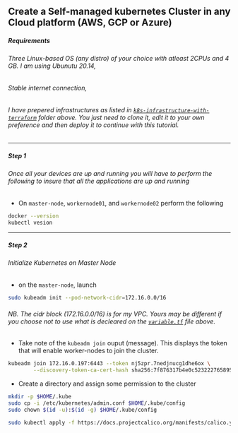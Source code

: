 ## Create a Self-managed kubernetes Cluster in any Cloud platform (AWS, GCP or Azure)

##### Requirements

###### Three Linux-based OS (any distro) of your choice with atleast 2CPUs and 4 GB. I am using Ubunutu 20.14,
###### Stable internet connection,
###### I have prepered infrastructures as listed in [`k8s-infrastructure-with-terraform`](https://github.com/asongent/Create-Self-Managed-k8s-Cluster/tree/master/k8s-infrastructure-with-terraform) folder above. You just need to clone it, edit it to your own preference and then deploy it to continue with this tutorial.  

----

##### Step 1

###### Once all your devices are up and running you will have to perform the following to insure that all the applications are up and running

- On `master-node`, `workernode01`, and `workernode02` perform the following

```bash
docker --version
kubectl vesion
```
----

##### Step 2
###### Initialize Kubernetes on Master Node 

- on the `master-node`, launch

 ```bash
 sudo kubeadm init --pod-network-cidr=172.16.0.0/16
 ```
 ###### NB. The cidr block (172.16.0.0/16) is for my VPC. Yours may be different if you choose not to use what is decleared on the [`variable.tf`](https://github.com/asongent/Create-Self-Managed-k8s-Cluster/blob/master/k8s-infrastructure-with-terraform/variables.tf#L65) file above.

 - Take note of the `kubeadm join` ouput (message). This displays the token that will enable worker-nodes to join the cluster.
```bash
kubeadm join 172.16.0.197:6443 --token nj5zpr.7nedjnucg1dhe6ox \
        --discovery-token-ca-cert-hash sha256:7f876317b4e0c523222765895e4447cd88ca117deb40065b9a6d220b14d2fd7f
```
- Create a directory and assign some permission to the cluster 
```bash
mkdir -p $HOME/.kube
sudo cp -i /etc/kubernetes/admin.conf $HOME/.kube/config
sudo chown $(id -u):$(id -g) $HOME/.kube/config
```


```bash
sudo kubectl apply -f https://docs.projectcalico.org/manifests/calico.yaml
```